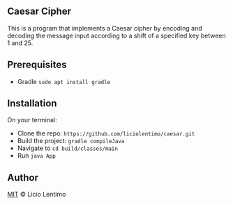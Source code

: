 ## Caesar Cipher

This is a program that implements a Caesar cipher by encoding and decoding the message input according to a shift of a specified key between 1 and 25.

## Prerequisites

* Gradle `sudo apt install gradle`

## Installation

On your terminal:

* Clone the repo: `https://github.com/liciolentimo/caesar.git`
* Build the project: `gradle compileJava`
* Navigate to `cd build/classes/main`
* Run `java App`

## Author 

[MIT](LICENSE) © Licio Lentimo
